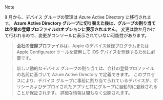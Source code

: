 > [!NOTE]
> 8 月から、デバイス グループの管理は Azure Active Directory に移行されます。 **Azure Active Directory グループに切り替えた後は、グループの割り当ては企業の登録プロファイルのオプションに表示されません。** 変更は数か月かけて行われるので、変更がコンソールに表示されていない可能性があります。

> **会社の登録プロファイル**は、Apple のデバイス登録プログラムまたは Apple Configurator ツールを使用して iOS デバイスを登録するために必要です。

>新しい動的なデバイス グループの割り当ては、会社の登録プロファイルの名前に基づいて Azure Active Directory で定義できます。 このプロセスにより、デバイス グループに事前に割り当てられているデバイスが、ポリシーおよびデプロイされたアプリと共にグループに自動的に登録されることが保証されます。 詳細な情報は間もなく公開されます。


<!--HONumber=Jun16_HO2-->


